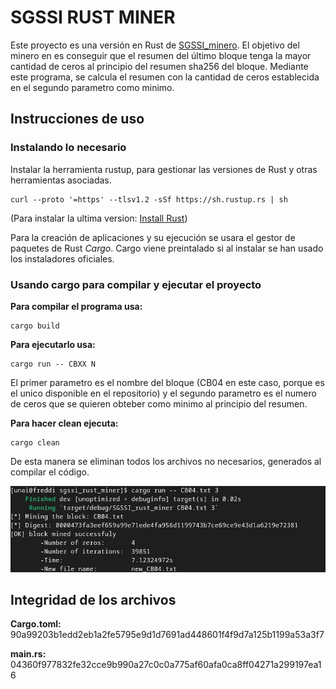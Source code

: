 # SGSSI RUST MINER

Este proyecto es una versión en Rust de [SGSSI_minero](https://github.com/UnaiFernandez/SGSSI_minero). El objetivo del minero en es conseguir que el resumen del último bloque tenga la mayor cantidad de ceros al principio del resumen sha256 del bloque. Mediante este programa, se calcula el resumen con la cantidad de ceros establecida en el segundo parametro como minimo.
## Instrucciones de uso

### Instalando lo necesario

Instalar la herramienta rustup, para gestionar las versiones de Rust y otras herramientas asociadas.

    curl --proto '=https' --tlsv1.2 -sSf https://sh.rustup.rs | sh

(Para instalar la ultima version: [Install Rust](https://www.rust-lang.org/tools/install))

Para la creación de aplicaciones y su ejecución se usara el gestor de paquetes de Rust *Cargo*. Cargo viene preintalado si al instalar se han usado los instaladores oficiales. 


### Usando cargo para compilar y ejecutar el proyecto

**Para compilar el programa usa:**

    cargo build

**Para ejecutarlo usa:**

    cargo run -- CBXX N

El primer parametro es el nombre del bloque (CB04 en este caso, porque es el unico disponible en el repositorio) y el segundo parametro es el numero de ceros que se quieren obteber como minimo al principio del resumen.

**Para hacer clean ejecuta:**

    cargo clean

De esta manera se eliminan todos los archivos no necesarios, generados al compilar el código.


![Ejemplo de ejecución](images/minero_img.png "Ejemplo de ejecución")


## Integridad de los archivos

**Cargo.toml:** 90a99203b1edd2eb1a2fe5795e9d1d7691ad448601f4f9d7a125b1199a53a3f7

**main.rs:** 04360f977832fe32cce9b990a27c0c0a775af60afa0ca8ff04271a299197ea16
